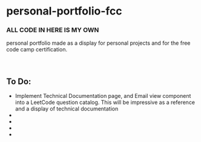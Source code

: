 # personal-portfolio-fcc
<h3>ALL CODE IN HERE IS MY OWN</h3>
personal portfolio made as a display for personal projects and for the free code camp certification.
<br>
<br>
<br>
<h2> To Do:</h2>
<ul>
  <li>Implement Technical Documentation page, and Email view component into a LeetCode question catalog. This will be impressive as a reference and a display of technical documentation </li>
  <li></li>
  <li></li>
  <li></li>
  <li></li>

    
    
</ul>
